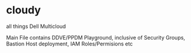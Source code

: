 # cloudy
all things Dell Multicloud

Main File contains DDVE/PPDM Playground, inclusive of Security Groups, Bastion Host deployment, IAM Roles/Permisions etc
